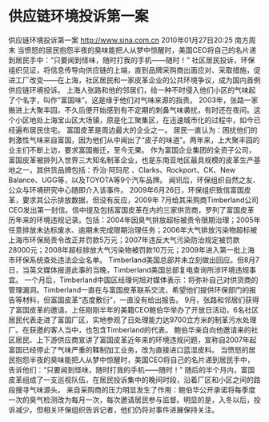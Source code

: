 # 供应链环境投诉第一案

供应链环境投诉第一案
http://www.sina.com.cn  2010年01月27日20:25  南方周末
当愤怒的居民抱怨半夜的臭味能把人从梦中惊醒时，美国CEO将自己的名片递到居民手中：“只要闻到怪味，随时打我的手机——随时！”
社区居民投诉，环保组织见证，将信息传导向供应链的上端，直到品牌采购商出面应对、采取措施，促进工厂改变——在上海，社区居民和一家皮革企业的公共环境争议，成为国内首例供应链环境投诉。
上海人张路和他的邻居们，给一种不时侵入他们小区的气味起了个名字，叫作“富国味”。这是缘于他们对气味来源的指责。
2003年，张路一家搬进上大聚丰园，不久后便开始感到有不定期的刺鼻气味袭扰，有时还在夜间。这个小区地处上海宝山区大场镇，原是化工聚集区，在迅速城市化的过程中，如今已经遍布居民住宅。
富国皮革是周边最大的企业之一。
居民一直认为：困扰他们的刺激性气味来自富国，因为他们从中闻出了“皮子的味道”。两年来，上大聚丰园的业主们不断上访，要求富国搬迁，至今无果。
作为富国企业集团的全资子公司，富国皮革被排列入世界三大知名制革企业，也是东南亚地区最具规模的皮革生产基地之一，其供货品牌包括：乔治·阿玛尼 、Clarks、Rockport、CK、New Balance、UGG等，以及TOYOTA等9个汽车品牌。
闻讯后，环保组织自然之友、公众与环境研究中心随即介入该事件。
2009年6月26日，环保组织致信富国皮革，要求其公示排放数据，但没有反应，2009年 7月给其采购商Timberland公司CEO发出第一封信。信中提及包括富国皮革在内的三家供货商，罗列了富国皮革历年来的环境违规记录。包括：2004年因臭气排放超标被责令限期治理；2005年任意排放未达标废水、逾期未完成限期治理任务；2006年大气排放污染物超标被上海市环保局责令改正并罚款5万元；2007年违反大气污染防治规定被罚款28000元；2008年超标排放大气污染物被罚款10万元；2009年进入第一批上海市环保系统查处违法企业名单。
Timberland美国总部并未立刻做出回应。但8月7日，当英文媒体报道此事的当晚，Timberland美国总部复电查询所涉环境违规事宜。
一个月后，Timberland中国区经理何旭对媒体表示：将弥补自己对供货商的管理漏洞。Timberland一直在与富国皮革联系交流，希望他们提供环保部门的报告等材料，但富国皮革“态度敷衍”，一直没有给出报告。
9月，张路和邻居们获得了富国皮革的邀请。上任刚刚半年的美籍CEO鲍伯华举办了开放日活动，6名社区居民代表走进了富国厂区，实地参观了日处理能力达9700立方米的制革污水处理厂。在获邀的客人当中，也包含Timberland的代表。
鲍伯华亲自向他邀请来的社区居民、上下游供应商宣讲了富国皮革近年来的环境违规问题，宣称自2007年起富国已经停止了气味严重的鞣制加工业务，改为直接进口蓝湿皮料。
当愤怒的居民抱怨半夜的臭味能把人从梦中惊醒时，美国CEO将自己的名片递到居民手中，告诉他们：“只要闻到怪味，随时打我的手机——随时！”
随后的半个月内，富国皮革组成了一支巡视队伍，在居民投诉集中的晚间时段，沿着厂区和小区之间的路段搜寻气味源头。
来自采购商的压力明显发生了作用：鲍伯华公开承诺将每季度一次的臭气检测改为每月一次，每次邀请居民参与监督。明显的是，入冬以后，投诉减少。但相关环保组织告诉记者，他们仍将对事件进展保持关注。

